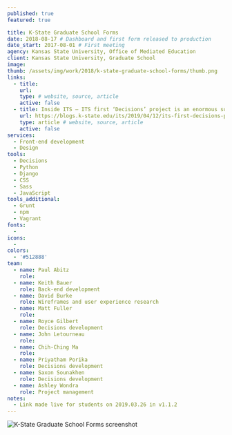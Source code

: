 ```yaml
---
published: true
featured: true

title: K-State Graduate School Forms
date: 2018-08-17 # Dashboard and first form released to production
date_start: 2017-08-01 # First meeting
agency: Kansas State University, Office of Mediated Education
client: Kansas State University, Graduate School
image:
thumb: /assets/img/work/2018/k-state-graduate-school-forms/thumb.png
links:
  - title:
    url:
    type: # website, source, article
    active: false
  - title: Inside ITS — ITS first ‘Decisions’ project is an enormous success
    url: https://blogs.k-state.edu/its/2019/04/12/its-first-decisions-project-is-an-enormous-success/
    type: article # website, source, article
    active: false
services:
  - Front-end development
  - Design
tools:
  - Decisions
  - Python
  - Django
  - CSS
  - Sass
  - JavaScript
tools_additional:
  - Grunt
  - npm
  - Vagrant
fonts:
  -
icons:
  -
colors:
  - '#512888'
team:
  - name: Paul Abitz
    role:
  - name: Keith Bauer
    role: Back-end development
  - name: David Burke
    role: Wireframes and user experience research
  - name: Matt Fuller
    role:
  - name: Royce Gilbert
    role: Decisions development
  - name: John Letourneau
    role:
  - name: Chih-Ching Ma
    role:
  - name: Priyatham Porika
    role: Decisions development
  - name: Saxon Sounakhen
    role: Decisions development
  - name: Ashley Wondra
    role: Project management
notes:
  - Link made live for students on 2019.03.26 in v1.1.2
---
```


![K-State Graduate School Forms screenshot](/assets/img/work/2018/k-state-graduate-school-forms/image.png)
